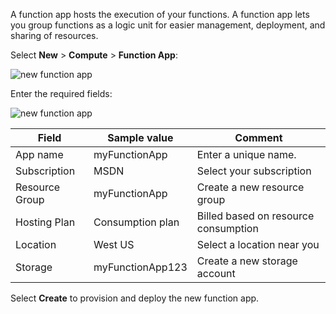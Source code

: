 A function app hosts the execution of your functions. A function app lets you group functions as a logic unit for easier management, deployment, and sharing of resources.

Select **New** > **Compute** > **Function App**:

![new function app](media/functions-create-function-app-portal2/new_fun_app.png)

Enter the required fields:

![new function app](media/functions-create-function-app-portal2/new_fun_app2.png)

| Field               | Sample value | Comment |
| ----------------- | ------------ | ------------- |
| App name | myFunctionApp | Enter a unique name. |
| Subscription | MSDN | Select your subscription |
| Resource Group | myFunctionApp | Create a new resource group |
| Hosting Plan | Consumption plan |  Billed based on resource consumption |
| Location | West US  | Select a location near you |
| Storage | myFunctionApp123  | Create a new storage account |

Select **Create** to provision and deploy the new function app.  
